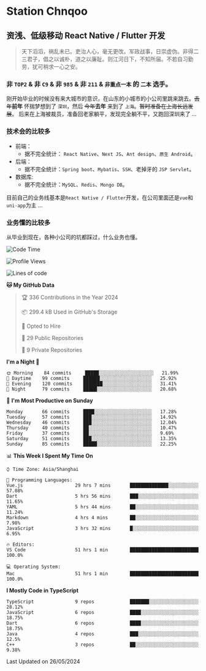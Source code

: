 # Station Chnqoo

## 资浅、低级移动 React Native / Flutter 开发

> 天下滔滔，祸乱未已。吏治人心，毫无更改。军政战事，日崇虚伪。非得二三君子，倡之以诚朴，道之以廉耻。则江河日下，不知所届。不若自习勤劳，犹可稍求一心之安。

### 非 `TOP2` & 非 `C9` & 非 `985` & 非 `211` & `非重点一本` 的 `二本` 选手。

刚开始毕业的时候没有来大城市的意识，在山东的小城市的小公司里跳来跳去。~~去年~~**前年** 怀揣梦想到了 `深圳`，然后 ~~今年~~**去年** 来到了 `上海`。~~暂时准备在上海长远发展~~。
后来在上海被裁员，准备回老家躺平，发现完全躺不平，又跑回深圳来了 ...

### 技术会的比较多

- 前端：
  - 据不完全统计： `React Native`、`Next JS`、`Ant design`、`原生 Android`。
- 后端：
  - 据不完全统计：`Spring boot`、`Mybatis`、`SSH`、老掉牙的 `JSP Servlet`。
- 数据库:
  - 据不完全统计：`MySQL`、`Redis`、`Mongo DB`。

目前自己的业务线基本是`React Native / Flutter`开发，在公司里面还是`vue`和`uni-app`为主 ...

### 业务懂的比较多

从毕业到现在，各种小公司的坑都踩过，什么业务也懂。

<!--START_SECTION:waka-->
![Code Time](http://img.shields.io/badge/Code%20Time-5%2C214%20hrs%206%20mins-blue)

![Profile Views](http://img.shields.io/badge/Profile%20Views-22-blue)

![Lines of code](https://img.shields.io/badge/From%20Hello%20World%20I%27ve%20Written-268%20Thousand%20lines%20of%20code-blue)

**🐱 My GitHub Data** 

> 🏆 336 Contributions in the Year 2024
 > 
> 📦 299.4 kB Used in GitHub's Storage 
 > 
> 💼 Opted to Hire
 > 
> 📜 29 Public Repositories 
 > 
> 🔑 9 Private Repositories  
 > 
**I'm a Night 🦉** 

```text
🌞 Morning    84 commits     █████░░░░░░░░░░░░░░░░░░░░   21.99% 
🌆 Daytime    99 commits     ██████░░░░░░░░░░░░░░░░░░░   25.92% 
🌃 Evening    120 commits    ███████░░░░░░░░░░░░░░░░░░   31.41% 
🌙 Night      79 commits     █████░░░░░░░░░░░░░░░░░░░░   20.68%

```
📅 **I'm Most Productive on Sunday** 

```text
Monday       66 commits     ████░░░░░░░░░░░░░░░░░░░░░   17.28% 
Tuesday      57 commits     ███░░░░░░░░░░░░░░░░░░░░░░   14.92% 
Wednesday    46 commits     ███░░░░░░░░░░░░░░░░░░░░░░   12.04% 
Thursday     40 commits     ██░░░░░░░░░░░░░░░░░░░░░░░   10.47% 
Friday       37 commits     ██░░░░░░░░░░░░░░░░░░░░░░░   9.69% 
Saturday     51 commits     ███░░░░░░░░░░░░░░░░░░░░░░   13.35% 
Sunday       85 commits     █████░░░░░░░░░░░░░░░░░░░░   22.25%

```


📊 **This Week I Spent My Time On** 

```text
⌚︎ Time Zone: Asia/Shanghai

💬 Programming Languages: 
Vue.js                   29 hrs 7 mins       ██████████████░░░░░░░░░░░   57.08% 
Dart                     5 hrs 56 mins       ███░░░░░░░░░░░░░░░░░░░░░░   11.65% 
YAML                     5 hrs 44 mins       ██░░░░░░░░░░░░░░░░░░░░░░░   11.24% 
Markdown                 4 hrs 4 mins        ██░░░░░░░░░░░░░░░░░░░░░░░   7.98% 
JavaScript               3 hrs 32 mins       █░░░░░░░░░░░░░░░░░░░░░░░░   6.95%

🔥 Editors: 
VS Code                  51 hrs 1 min        █████████████████████████   100.0%

💻 Operating System: 
Mac                      51 hrs 1 min        █████████████████████████   100.0%

```

**I Mostly Code in TypeScript** 

```text
TypeScript               9 repos             ███████░░░░░░░░░░░░░░░░░░   28.12% 
JavaScript               6 repos             ████░░░░░░░░░░░░░░░░░░░░░   18.75% 
Dart                     6 repos             ████░░░░░░░░░░░░░░░░░░░░░   18.75% 
Java                     4 repos             ███░░░░░░░░░░░░░░░░░░░░░░   12.5% 
C++                      3 repos             ██░░░░░░░░░░░░░░░░░░░░░░░   9.38%

```



 Last Updated on 26/05/2024
<!--END_SECTION:waka-->

<!---
ChenqiaoStation/ChenqiaoStation is a ✨ special ✨ repository because its `README.md` (this file) appears on your GitHub profile.
You can click the Preview link to take a look at your changes.
--->
